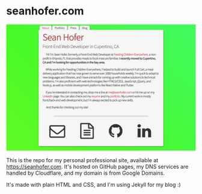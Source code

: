 # seanhofer.com

![seanhofer.com](/assets/images/mysite.png)

This is the repo for my personal professional site, available at https://seanhofer.com. It's hosted on GitHub pages, my DNS services are handled by Cloudflare, and my domain is from Google Domains.

It's made with plain HTML and CSS, and I'm using Jekyll for my blog :)
